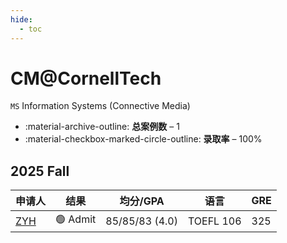 ```yaml
---
hide:
  - toc
---
```


# CM@CornellTech

`MS` Information Systems (Connective Media)

<div class="grid cards" markdown>

- :material-archive-outline: __总案例数__ – 1
- :material-checkbox-marked-circle-outline: __录取率__ – 100%
</div>

## 2025 Fall

| 申请人 | 结果 | 均分/GPA | 语言 | GRE |
| --- | --- | --- | --- | --- |
| [ZYH](../../../applications/2025Fall/36_ZYH.md) | :green_circle: Admit | 85/85/83 (4.0) | TOEFL 106 | 325 |
